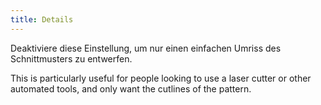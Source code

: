 ```yaml
---
title: Details
---
```


Deaktiviere diese Einstellung, um nur einen einfachen Umriss des Schnittmusters zu entwerfen.

This is particularly useful for people looking to use a laser cutter or other automated tools, and only want the cutlines of the pattern.

